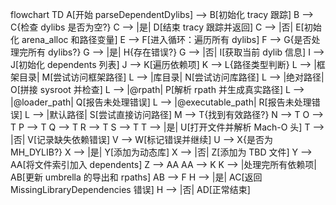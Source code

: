 flowchart TD
    A[开始 parseDependentDylibs] --> B[初始化 tracy 跟踪]
    B --> C{检查 dylibs 是否为空?}
    C --> |是| D[结束 tracy 跟踪并返回]
    C --> |否| E[初始化 arena_alloc 和路径变量]
    E --> F[进入循环：遍历所有 dylibs]
    F --> G{是否处理完所有 dylibs?}
    G --> |是| H{存在错误?}
    G --> |否| I[获取当前 dylib 信息]
    I --> J[初始化 dependents 列表]
    J --> K[遍历依赖项]
    K --> L{路径类型判断}
    L --> |框架目录| M[尝试访问框架路径]
    L --> |库目录| N[尝试访问库路径]
    L --> |绝对路径| O[拼接 sysroot 并检查]
    L --> |@rpath| P[解析 rpath 并生成真实路径]
    L --> |@loader_path| Q[报告未处理错误]
    L --> |@executable_path| R[报告未处理错误]
    L --> |默认路径| S[尝试直接访问路径]
    M --> T{找到有效路径?}
    N --> T
    O --> T
    P --> T
    Q --> T
    R --> T
    S --> T
    T --> |是| U[打开文件并解析 Mach-O 头]
    T --> |否| V[记录缺失依赖错误]
    V --> W[标记错误并继续]
    U --> X{是否为 MH_DYLIB?}
    X --> |是| Y[添加为动态库]
    X --> |否| Z[添加为 TBD 文件]
    Y --> AA[将文件索引加入 dependents]
    Z --> AA
    AA --> K
    K --> |处理完所有依赖项| AB[更新 umbrella 的导出和 rpaths]
    AB --> F
    H --> |是| AC[返回 MissingLibraryDependencies 错误]
    H --> |否| AD[正常结束]
